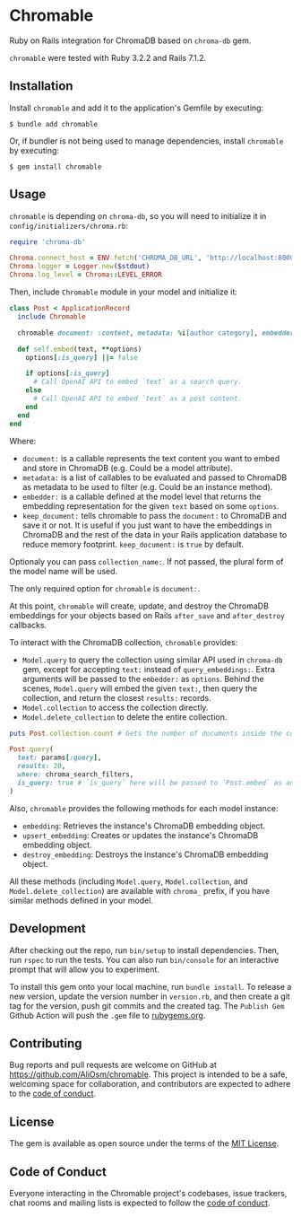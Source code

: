 # Chromable

Ruby on Rails integration for ChromaDB based on `chroma-db` gem.

`chromable` were tested with Ruby 3.2.2 and Rails 7.1.2.

## Installation

Install `chromable` and add it to the application's Gemfile by executing:

    $ bundle add chromable

Or, if bundler is not being used to manage dependencies, install `chromable` by executing:

    $ gem install chromable

## Usage

`chromable` is depending on `chroma-db`, so you will need to initialize it in `config/initializers/chroma.rb`:

```ruby
require 'chroma-db'

Chroma.connect_host = ENV.fetch('CHROMA_DB_URL', 'http://localhost:8000')
Chroma.logger = Logger.new($stdout)
Chroma.log_level = Chroma::LEVEL_ERROR
```

Then, include `Chromable` module in your model and initialize it:

```ruby
class Post < ApplicationRecord
  include Chromable

  chromable document: :content, metadata: %i[author category], embedder: :embed, keep_document: false

  def self.embed(text, **options)
    options[:is_query] ||= false

    if options[:is_query]
      # Call OpenAI API to embed `text` as a search query.
    else
      # Call OpenAI API to embed `text` as a post content.
    end
  end
end
```

Where:
- `document:` is a callable represents the text content you want to embed and store in ChromaDB (e.g. Could be a model attribute).
- `metadata:` is a list of callables to be evaluated and passed to ChromaDB as metadata to be used to filter (e.g. Could be an instance method).
- `embedder:` is a callable defined at the model level that returns the embedding representation for the given `text` based on some `options`.
- `keep_document:` tells chromable to pass the `document:` to ChromaDB and save it or not. It is useful if you just want to have the embeddings in ChromaDB and the rest of the data in your Rails application database to reduce memory footprint. `keep_document:` is `true` by default.

Optionaly you can pass `collection_name:`. If not passed, the plural form of the model name will be used.

The only required option for `chromable` is `document:`.

At this point, `chromable` will create, update, and destroy the ChromaDB embeddings for your objects based on Rails `after_save` and `after_destroy` callbacks.

To interact with the ChromaDB collection, `chromable` provides:
- `Model.query` to query the collection using similar API used in `chroma-db` gem, except for accepting `text:` instead of `query_embeddings:`. Extra arguments will be passed to the `embedder:` as `options`. Behind the scenes, `Model.query` will embed the given `text:`, then query the collection, and return the closest `results:` records.
- `Model.collection` to access the collection directly.
- `Model.delete_collection` to delete the entire collection.

```ruby
puts Post.collection.count # Gets the number of documents inside the collection. Should always match Post.count.

Post.query(
  text: params[:query],
  results: 20,
  where: chroma_search_filters,
  is_query: true # `is_query` here will be passed to `Post.embed` as an option.
)
```

Also, `chromable` provides the following methods for each model instance:

- `embedding`: Retrieves the instance's ChromaDB embedding object.
- `upsert_embedding`: Creates or updates the instance's ChromaDB embedding object.
- `destroy_embedding`: Destroys the instance's ChromaDB embedding object.

All these methods (including `Model.query`, `Model.collection`, and `Model.delete_collection`) are available with `chroma_` prefix, if you have similar methods defined in your model.

## Development

After checking out the repo, run `bin/setup` to install dependencies. Then, run `rspec` to run the tests. You can also run `bin/console` for an interactive prompt that will allow you to experiment.

To install this gem onto your local machine, run `bundle install`. To release a new version, update the version number in `version.rb`, and then create a git tag for the version, push git commits and the created tag. The `Publish Gem` Github Action will push the `.gem` file to [rubygems.org](https://rubygems.org).

## Contributing

Bug reports and pull requests are welcome on GitHub at https://github.com/AliOsm/chromable. This project is intended to be a safe, welcoming space for collaboration, and contributors are expected to adhere to the [code of conduct](https://github.com/AliOsm/chromable/blob/main/CODE_OF_CONDUCT.md).

## License

The gem is available as open source under the terms of the [MIT License](https://opensource.org/licenses/MIT).

## Code of Conduct

Everyone interacting in the Chromable project's codebases, issue trackers, chat rooms and mailing lists is expected to follow the [code of conduct](https://github.com/AliOsm/chromable/blob/main/CODE_OF_CONDUCT.md).
